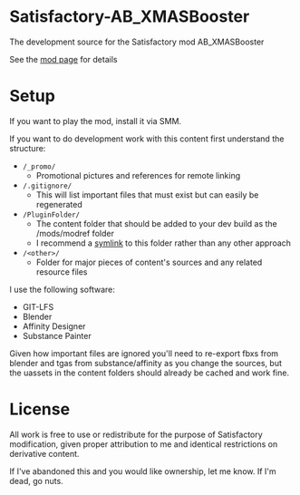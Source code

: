 # Satisfactory-AB_XMASBooster
The development source for the Satisfactory mod AB_XMASBooster

See the [mod page](https://ficsit.app/mod/AB_XMASBooster) for details

# Setup
If you want to play the mod, install it via SMM.

If you want to do development work with this content first understand the structure:
* `/_promo/`
  * Promotional pictures and references for remote linking
* `/.gitignore/`
  * This will list important files that must exist but can easily be regenerated
* `/PluginFolder/`
  * The content folder that should be added to your dev build as the /mods/modref folder
  * I recommend a [symlink](https://www.howtogeek.com/16226/complete-guide-to-symbolic-links-symlinks-on-windows-or-linux/) to this folder rather than any other approach
* `/<other>/`
  * Folder for major pieces of content's sources and any related resource files

I use the following software:

* GIT-LFS
* Blender
* Affinity Designer
* Substance Painter

Given how important files are ignored you'll need to re-export fbxs from blender and tgas from substance/affinity as you change the sources, but the uassets in the content folders should already be cached and work fine.

# License
All work is free to use or redistribute for the purpose of Satisfactory modification, given proper attribution to me and identical restrictions on derivative content.

If I've abandoned this and you would like ownership, let me know. If I'm dead, go nuts.

